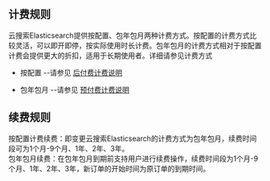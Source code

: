 ## 计费规则

云搜索Elasticsearch提供按配置、包年包月两种计费方式。按配置的计费方式比较灵活，可以即开即停，按实际使用时长计费。包年包月的计费方式相对于按配置计费会提供更大的折扣，适用于长期使用者。详细请参见计费方式

- 按配置 --请参见  [后付费计费说明](https://docs.jdcloud.com/cn/billing/postpay)

- 包年包月 --请参见  [预付费计费说明](https://docs.jdcloud.com/cn/billing/prepay)

## 续费规则

按配置计费续费：即变更云搜索Elasticsearch的计费方式为包年包月，续费时间段可为1个月-9个月、1年、2年、3年。</br>
包年包月续费：在包年包月到期前支持用户进行续费操作，续费时间段为1个月-9个月、1年、2年、3年，新订单的开始时间为原订单的到期时间。

